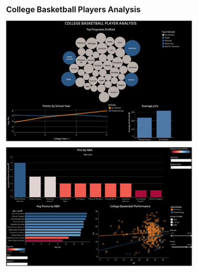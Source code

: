 ## College Basketball Players Analysis

![Alt text](https://github.com/jinote/my-projects/blob/main/picture/Datavis1.jpg)

![Alt text](https://github.com/jinote/my-projects/blob/main/picture/Datavis2.jpg)

